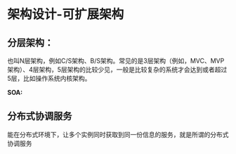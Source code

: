 # 架构设计-可扩展架构

## 分层架构：
也叫N层架构，例如C/S架构、B/S架构。常见的是3层架构（例如，MVC、MVP架构）、4层架构，5层架构的比较少见，一般是比较复杂的系统才会达到或者超过5层，比如操作系统内核架构。

**SOA:**

## 分布式协调服务
能在分布式环境下，让多个实例同时获取到同一份信息的服务，就是所谓的分布式协调服务
